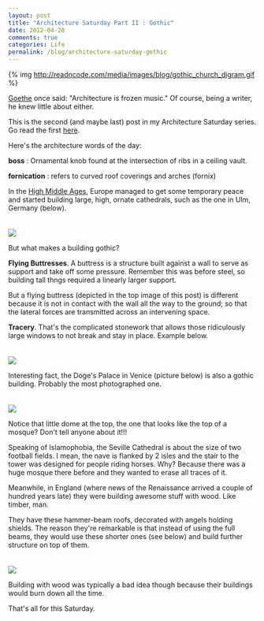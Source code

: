 ```yaml
---
layout: post
title: "Architecture Saturday Part II : Gothic"
date: 2012-04-28
comments: true
categories: Life
permalink: /blog/architecture-saturday-gothic
---
```


{% img http://readncode.com/media/images/blog/gothic_church_digram.gif %}

[Goethe](http://en.wikipedia.org/wiki/Goethe) once said: "Architecture is frozen music." Of course, being a 
writer, he knew little about either.

This is the second (and maybe last) post in my Architecture Saturday series. Go read the first [here](http://readncode.com/blog/learning-architecture-the-random-way/).

Here's the architecture words of the day:

**boss** : Ornamental knob found at the intersection of ribs in a ceiling vault.

**fornication** : refers to curved roof coverings and arches (fornix)

In the [High Middle Ages](http://en.wikipedia.org/wiki/High_Middle_Ages), Europe managed to get some temporary peace and started building large, high, ornate cathedrals, such as the one in Ulm, Germany (below).

<img style="margin-top: 20px" src="http://chestofbooks.com/travel/germany/upper-danube/John-Stoddard-Lectures/images/The-Cathedral-Towers.jpg" />

But what makes a building gothic?

**Flying Buttresses**. A buttress is a structure built against a wall to serve as support and take off some pressure. Remember this was before steel, so building tall thngs required a linearly larger support.

But a flying buttress (depicted in the top image of this post) is different because it is not in contact with the wall all the way to the ground; so that the lateral forces are transmitted across an intervening space.

 **Tracery**. That's the complicated stonework that allows those ridiculously large windows to not break and stay in place. Example below.

<img style="margin-top: 20px" src="http://farm1.static.flickr.com/193/499355878_2629d863cd.jpg" />

Interesting fact, the Doge's Palace in Venice (picture below) is also a gothic building. Probably the most photographed one. 

<img style="margin-top: 20px" src="http://upload.wikimedia.org/wikipedia/commons/thumb/5/5d/Photograph_of_of_the_Doges_Palace_in_Venice.jpg/640px-Photograph_of_of_the_Doges_Palace_in_Venice.jpg" />

Notice that little dome at the top, the one that looks like the top of a mosque? Don't tell anyone about it!!!

Speaking of Islamophobia, the Seville Cathedral is about the size of two football fields. I mean, the nave is flanked by 2 isles and the stair to the tower was designed for people riding horses. Why? Because there was a huge mosque there before and they wanted to erase all traces of it.

Meanwhile, in England (where news of the Renaissance arrived a couple of hundred years late) they were building awesome stuff with wood. Like timber, man. 

They have these hammer-beam roofs, decorated with angels holding shields. The reason they're remarkable is that instead of using the full beams, they would use these shorter ones (see below) and build further structure on top of them.

<img style="margin-top: 20px" src="http://upload.wikimedia.org/wikipedia/commons/thumb/0/0c/StM.jpg/640px-StM.jpg" />

Building with wood was typically a bad idea though because their buildings would burn down all the time. 

That's all for this Saturday.
